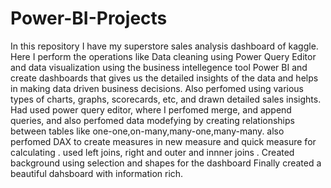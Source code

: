 # Power-BI-Projects
In this repository I have my superstore sales analysis dashboard of kaggle.
Here I perform the operations like Data cleaning using Power Query Editor and data visualization using the business intellegence tool Power BI and create dashboards that gives us the detailed insights of the data and helps in making data driven business decisions.
Also perfomed using various types of charts, graphs, scorecards, etc, and drawn detailed sales insights.
Had used power query editor, where I perfomed merge, and append queries, and also perfomed data modefying by creating relationships between tables like one-one,on-many,many-one,many-many.
also perfomed DAX to create measures in new measure and quick measure for calculating .
used left joins, right and outer and innner joins .
Created background using selection and shapes for the dashboard
Finally created a beautiful dahsboard with information rich.

